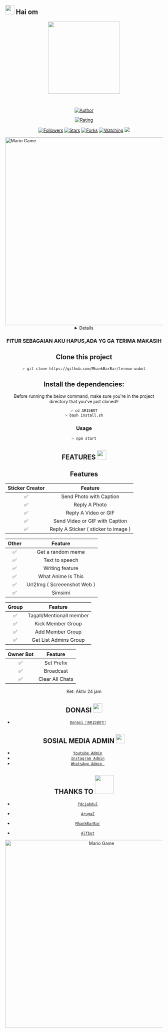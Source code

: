 ## <img src="https://github.com/TheDudeThatCode/TheDudeThatCode/blob/master/Assets/Hi.gif" width="29px"> Hai om
<p align="center">
<img src="https://raw.githubusercontent.com/rizkiramadhan4617/RR018-BOT/main/RR_018/20210110_042601.png" width="230" height="230"/>
</p>
<br>




<p align="center">
<a href="https://github.com/A187ID"><img title="Author" src="https://img.shields.io/badge/AUTHOR-ARIS187 ID-orange.svg?style=for-the-badge&logo=github"></a>
</p>
<p align="center">
<a href="https://www.codefactor.io/repository/github/A187ID/AR15BOT"><img title="Rating" src="https://www.codefactor.io/repository/github/A187ID/AR15BOT/badge/main"></a>
</p>
<p align="center">
<a href="https://github.com/A187ID/AR15BOT/followers"><img title="Followers" src="https://img.shields.io/github/followers/A187ID?color=blue&style=flat-square"></a>
<a href="https://github.com/A187ID/AR15BOT/stargazers/"><img title="Stars" src="https://img.shields.io/github/stars/A187ID/AR15BOT?color=red&style=flat-square"></a>
<a href="https://github.com/A187ID/AR15BOT/network/members"><img title="Forks" src="https://img.shields.io/github/forks/A187ID/AR15BOT?color=red&style=flat-square"></a>
<a href="https://github.com/A187ID/AR15BOT/watchers"><img title="Watching" src="https://img.shields.io/github/watchers/A187ID/AR15BOT?label=Watchers&color=blue&style=flat-square"></a>
<a href="https://hits.seeyoufarm.com"><img src="https://hits.seeyoufarm.com/api/count/incr/badge.svg?url=https%3A%2F%2Fgithub.com%2FA187ID%2FAR15BOT&count_bg=%2379C83D&title_bg=%23555555&icon=probot.svg&icon_color=%2300FF6D&title=hits&edge_flat=false"/></a>
</p>
<img src="https://github.com/TheDudeThatCode/TheDudeThatCode/blob/master/Assets/Developer.gif" alt="Mario Game" width="600" />
<div align="center">
<details>
 
</details>

### FITUR SEBAGAIAN AKU HAPUS,ADA YG GA TERIMA MAKASIH

## Clone this project

```bash
> git clone https://github.com/MhankBarBar/termux-wabot
```

## Install the dependencies:
Before running the below command, make sure you're in the project directory that
you've just cloned!!

```bash
> cd AR15BOT
> bash install.sh
```

### Usage
```bash
> npm start
```

## FEATURES  <img src="https://github.com/TheDudeThatCode/TheDudeThatCode/blob/master/Assets/Earth.gif" width="29px">

## Features

| Sticker Creator |                Feature           |
| :-----------: | :--------------------------------: |
|       ✅       | Send Photo with Caption          |
|       ✅       | Reply A Photo                    |
|       ✅       | Reply A Video or GIF             |
|       ✅       | Send Video or GIF with Caption   |
|       ✅       | Reply A Sticker ( sticker to image ) |

| Other  |                     Feature                     |
| :------------: | :---------------------------------------------: |
|       ✅        |   Get a random meme             |
|       ✅        |   Text to speech                |
|       ✅        |   Writing feature 				|
|       ✅        |   What Anime Is This 			|
|       ✅        |   Url2Img ( Screeenshot Web )   |
|       ✅        |   Simsimi		                |

| Group  |                     Feature               |
| :-----------: | :--------------------------------: |
|       ✅        |   Tagall/Mentionall member       |
|       ✅        |   Kick Member Group	             |
|       ✅        |   Add Member Group	             |
|       ✅        |   Get List Admins Group          |

| Owner Bot  |                     Feature           |
| :-----------: | :--------------------------------: |
|       ✅        |   Set Prefix                     |
|       ✅        |   Broadcast                      |
|       ✅        |   Clear All Chats                |

Ket: Aktiv 24 jam

## DONASI <img src="https://github.com/TheDudeThatCode/TheDudeThatCode/blob/master/Assets/coin.gif" width="29px">
* [`Donasi 👾AR15BOT👾`](https://saweria.co/aris187id)


## SOSIAL MEDIA ADMIN <img src="https://github.com/TheDudeThatCode/TheDudeThatCode/blob/master/Assets/powerup.gif" width="29px">

* [`Youtube Admin`](https://www.youtube.com/channel/UCGYLWtyT9IADYNUiK0uZiGg)
* [`Instagram Admin`](https://instagram.com/_sadboy.ig)
* [`WhatsApp Admin `](https://wa.me/+6285722553839)
## THANKS TO <img src="https://github.com/TheDudeThatCode/TheDudeThatCode/blob/master/Assets/Handshake.gif" width="60px">

* [`fdciabdul`](https://github.com/fdciabdul/termux-whatsapp-bot)

* [`ArugaZ`](https://github.com/ArugaZ/whatsapp-bot)
* [`MhankBarBar`](https://github.com/MhankBarBar/whatsapp-bot)
* [`Alfbot`](https://github.com/alfiansx/alfbot)
<img src="https://github.com/TheDudeThatCode/TheDudeThatCode/blob/master/Assets/Mario_Gameplay.gif" alt="Mario Game" width="600" />

